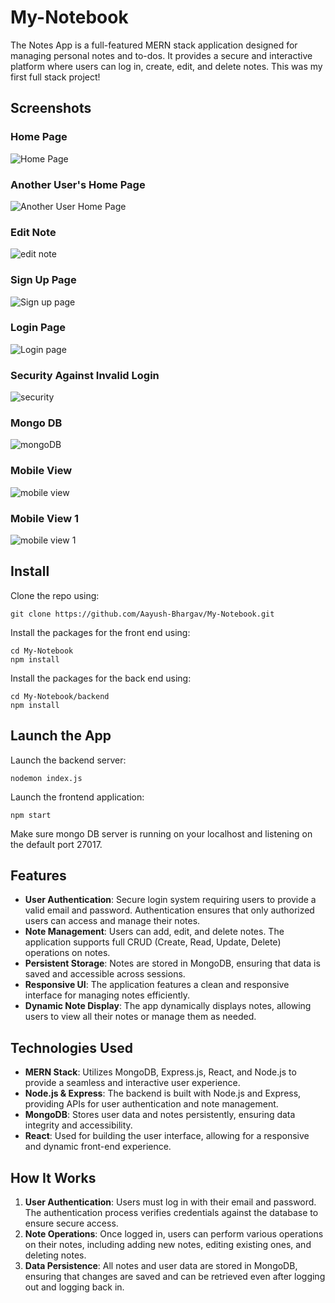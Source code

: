 # My-Notebook
The Notes App is a full-featured MERN stack application designed for managing personal notes and to-dos. It provides a secure and interactive platform where users can log in, create, edit, and delete notes. This was my first full stack project!

## Screenshots

### Home Page
![Home Page](screenshots/homePage.png)

### Another User's Home Page
![Another User Home Page](screenshots/anotherGuyHomePage.png)

### Edit Note
![edit note](screenshots/editNote.png)

### Sign Up Page
![Sign up page](screenshots/signupPage.png)

### Login Page
![Login page](screenshots/loginPage.png)

### Security Against Invalid Login
![security](screenshots/security.png)

### Mongo DB
![mongoDB](screenshots/mongoDB.png)

### Mobile View
![mobile view](screenshots/mobileView.png)


### Mobile View 1
![mobile view 1](screenshots/mobileView1.png)

## Install
Clone the repo using:
```
git clone https://github.com/Aayush-Bhargav/My-Notebook.git
```
Install the packages for the front end using:
```
cd My-Notebook
npm install
```
Install the packages for the back end using:
```
cd My-Notebook/backend
npm install
```
## Launch the App
Launch the backend server:
```
nodemon index.js
```
Launch the frontend application:
```
npm start
```
Make sure mongo DB server is running on your localhost and listening on the default port 27017.
  
## Features

- **User Authentication**: Secure login system requiring users to provide a valid email and password. Authentication ensures that only authorized users can access and manage their notes.
- **Note Management**: Users can add, edit, and delete notes. The application supports full CRUD (Create, Read, Update, Delete) operations on notes.
- **Persistent Storage**: Notes are stored in MongoDB, ensuring that data is saved and accessible across sessions.
- **Responsive UI**: The application features a clean and responsive interface for managing notes efficiently.
- **Dynamic Note Display**: The app dynamically displays notes, allowing users to view all their notes or manage them as needed.



## Technologies Used

- **MERN Stack**: Utilizes MongoDB, Express.js, React, and Node.js to provide a seamless and interactive user experience.
- **Node.js & Express**: The backend is built with Node.js and Express, providing APIs for user authentication and note management.
- **MongoDB**: Stores user data and notes persistently, ensuring data integrity and accessibility.
- **React**: Used for building the user interface, allowing for a responsive and dynamic front-end experience.

## How It Works

1. **User Authentication**: Users must log in with their email and password. The authentication process verifies credentials against the database to ensure secure access.
2. **Note Operations**: Once logged in, users can perform various operations on their notes, including adding new notes, editing existing ones, and deleting notes.
3. **Data Persistence**: All notes and user data are stored in MongoDB, ensuring that changes are saved and can be retrieved even after logging out and logging back in.
